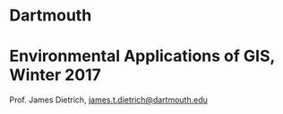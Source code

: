 # Dartmouth
# Environmental Applications of GIS, Winter 2017

Prof. James Dietrich, james.t.dietrich@dartmouth.edu
